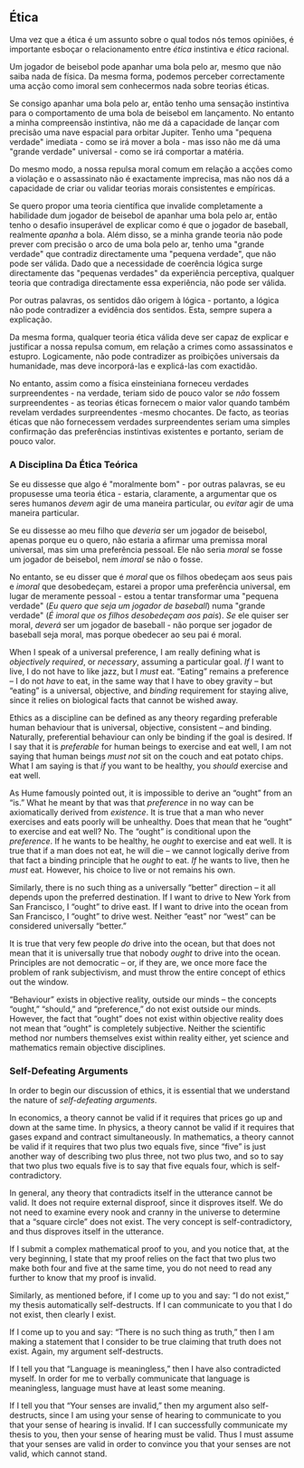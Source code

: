## Ética

Uma vez que a ética é um assunto sobre o qual todos nós temos opiniões, é importante esboçar o relacionamento entre *ética* instintiva e *ética* racional.

Um jogador de beisebol pode apanhar uma bola pelo ar, mesmo que não saiba nada de física. Da mesma forma, podemos perceber correctamente uma acção como imoral sem conhecermos nada sobre teorias éticas.

Se consigo apanhar uma bola pelo ar, então tenho uma sensação instintiva para o comportamento de uma bola de beisebol em lançamento. No entanto a minha compreensão instintiva, não me dá a capacidade de lançar com precisão uma nave espacial para orbitar Jupiter. Tenho uma "pequena verdade" imediata - como se irá mover a bola - mas isso não me dá uma "grande verdade" universal - como se irá comportar a matéria.

Do mesmo modo, a nossa repulsa moral comum em relação a acções como a violação e o assassinato não é exactamente imprecisa, mas não nos dá a capacidade de criar ou validar teorias morais consistentes e empíricas.

Se quero propor uma teoria científica que invalide completamente a habilidade dum jogador de beisebol de apanhar uma bola pelo ar, então tenho o desafio insuperável de explicar como é que o jogador de baseball, realmente *apanha* a bola. Além disso, se a minha grande teoria não pode prever com precisão o arco de uma bola pelo ar, tenho uma "grande verdade" que contradiz directamente uma "pequena verdade", que não pode ser válida. Dado que a necessidade de coerência lógica surge directamente das "pequenas verdades" da experiência perceptiva, qualquer teoria que contradiga directamente essa experiência, não pode ser válida.

Por outras palavras, os sentidos dão origem à lógica - portanto, a lógica não pode contradizer a evidência dos sentidos. Esta, sempre supera a explicação.

Da mesma forma, qualquer teoria ética válida deve ser capaz de explicar e justificar a nossa repulsa comum, em relação a crimes como assassinatos e estupro. Logicamente, não pode contradizer as proibições universais da humanidade, mas deve incorporá-las e explicá-las com exactidão.

No entanto, assim como a física einsteiniana forneceu verdades surpreendentes - na verdade, teriam sido de pouco valor se *não* fossem surpreendentes - as teorias éticas fornecem o maior valor quando também revelam verdades surpreendentes -mesmo chocantes. De facto, as teorias éticas que não fornecessem verdades surpreendentes seriam uma simples confirmação das preferências instintivas existentes e portanto, seriam de pouco valor.

### A Disciplina Da Ética Teórica

Se eu dissesse que algo é "moralmente bom" - por outras palavras, se eu propusesse uma teoria ética - estaria, claramente, a argumentar que os seres humanos *devem* agir de uma maneira particular, ou *evitar* agir de uma maneira particular.

Se eu dissesse ao meu filho que *deveria* ser um jogador de beisebol, apenas porque eu o quero, não estaria a afirmar uma premissa moral universal, mas sim uma preferência pessoal. Ele não seria *moral* se fosse um jogador de beisebol, nem *imoral* se não o fosse.

No entanto, se eu disser que é *moral* que os filhos obedeçam aos seus pais e *imoral* que desobedeçam, estarei a propor uma preferência universal, em lugar de meramente pessoal - estou a tentar transformar uma "pequena verdade" (*Eu quero que seja um jogador de baseball*) numa "grande verdade" (*É imoral que os filhos desobedeçam aos pais*). *Se* ele quiser ser moral, *deverá* ser um jogador de baseball - não porque ser jogador de baseball seja moral, mas porque obedecer ao seu pai é moral.

When I speak of a universal preference, I am really defining what is *objectively required*, or *necessary*, assuming a particular goal. *If* I want to live, I do not have to like jazz, but I *must* eat. “Eating” remains a preference – I do not *have* to eat, in the same way that I have to obey gravity – but “eating” is a universal, objective, and *binding* requirement for staying alive, since it relies on biological facts that cannot be wished away.

Ethics as a discipline can be defined as any theory regarding preferable human behaviour that is universal, objective, consistent – and binding. Naturally, preferential behaviour can only be binding if the goal is desired. If I say that it is *preferable* for human beings to exercise and eat well, I am not saying that human beings *must not* sit on the couch and eat potato chips. What I am saying is that *if* you want to be healthy, you *should* exercise and eat well.

As Hume famously pointed out, it is impossible to derive an “ought” from an “is.” What he meant by that was that *preference* in no way can be axiomatically derived from *existence*. It is true that a man who never exercises and eats poorly will be unhealthy. Does that mean that he “ought” to exercise and eat well? No. The “ought” is conditional upon the *preference*. If he wants to be healthy, he *ought* to exercise and eat well. It is true that if a man does not eat, he will die – we cannot logically derive from that fact a binding principle that he *ought* to eat. *If* he wants to live, then he *must* eat. However, his choice to live or not remains his own.

Similarly, there is no such thing as a universally “better” direction – it all depends upon the preferred destination. If I want to drive to New York from San Francisco, I “ought” to drive east. If I want to drive into the ocean from San Francisco, I “ought” to drive west. Neither “east” nor “west” can be considered universally “better.”

It is true that very few people *do* drive into the ocean, but that does not mean that it is universally true that nobody *ought* to drive into the ocean. Principles are not democratic – or, if they are, we once more face the problem of rank subjectivism, and must throw the entire concept of ethics out the window.

“Behaviour” exists in objective reality, outside our minds – the concepts “ought,” “should,” and “preference,” do not exist outside our minds. However, the fact that “ought” does not exist within objective reality does not mean that “ought” is completely subjective. Neither the scientific method nor numbers themselves exist within reality either, yet science and mathematics remain objective disciplines.

### Self-Defeating Arguments

In order to begin our discussion of ethics, it is essential that we understand the nature of *self-defeating arguments*.

In economics, a theory cannot be valid if it requires that prices go up and down at the same time. In physics, a theory cannot be valid if it requires that gases expand and contract simultaneously. In mathematics, a theory cannot be valid if it requires that two plus two equals five, since “five” is just another way of describing two plus three, not two plus two, and so to say that two plus two equals five is to say that five equals four, which is self-contradictory.

In general, any theory that contradicts itself in the utterance cannot be valid. It does not require external disproof, since it disproves itself. We do not need to examine every nook and cranny in the universe to determine that a “square circle” does not exist. The very concept is self-contradictory, and thus disproves itself in the utterance.

If I submit a complex mathematical proof to you, and you notice that, at the very beginning, I state that my proof relies on the fact that two plus two make both four and five at the same time, you do not need to read any further to know that my proof is invalid.

Similarly, as mentioned before, if I come up to you and say: “I do not exist,” my thesis automatically self-destructs. If I can communicate to you that I do not exist, then clearly I exist.

If I come up to you and say: “There is no such thing as truth,” then I am making a statement that I consider to be true claiming that truth does not exist. Again, my argument self-destructs.

If I tell you that “Language is meaningless,” then I have also contradicted myself. In order for me to verbally communicate that language is meaningless, language must have at least some meaning.

If I tell you that “Your senses are invalid,” then my argument also self-destructs, since I am using your sense of hearing to communicate to you that your sense of hearing is invalid. If I can successfully communicate my thesis to you, then your sense of hearing must be valid. Thus I must assume that your senses are valid in order to convince you that your senses are not valid, which cannot stand.